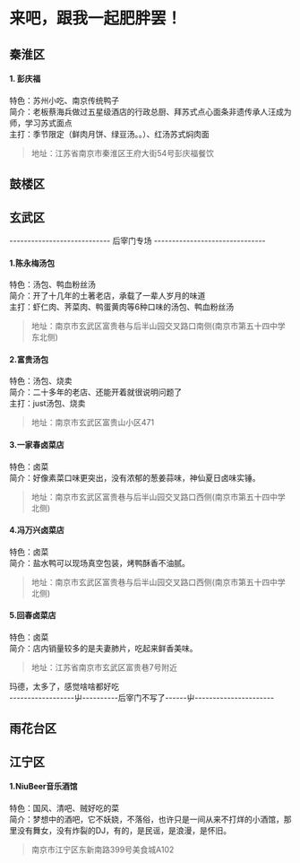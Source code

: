 # 来吧，跟我一起肥胖罢！

## 秦淮区
#### 1. 彭庆福     
特色：苏州小吃、南京传统鸭子     
简介：老板蔡海兵做过五星级酒店的行政总厨、拜苏式点心面条非遗传承人汪成为师，学习苏式面点    
主打：季节限定（鲜肉月饼、绿豆汤。。）、红汤苏式焖肉面     
> 地址：江苏省南京市秦淮区王府大街54号彭庆福餐饮     

## 鼓楼区

## 玄武区
---------------------------- 后宰门专场 -------------------------------
#### 1.陈永梅汤包
特色：汤包、鸭血粉丝汤    
简介：开了十几年的土著老店，承载了一辈人岁月的味道    
主打：虾仁肉、荠菜肉、鸭蛋黄肉等6种口味的汤包、鸭血粉丝汤
> 地址：南京市玄武区富贵巷与后半山园交叉路口南侧(南京市第五十四中学东北侧)

#### 2.富贵汤包
特色：汤包、烧卖     
简介：二十多年的老店、还能开着就很说明问题了     
主打：just汤包、烧卖
> 地址：南京市玄武区富贵山小区471    

#### 3.一家春卤菜店
特色：卤菜     
简介：好像素菜口味更突出，没有浓郁的葱姜蒜味，神仙夏日卤味实锤。    
> 地址：南京市玄武区富贵巷与后半山园交叉路口西侧(南京市第五十四中学北侧)

#### 4.冯万兴卤菜店
特色：卤菜     
简介：盐水鸭可以现场真空包装，烤鸭酥香不油腻。    
> 地址：南京市玄武区富贵巷与后半山园交叉路口西侧(南京市第五十四中学北侧)

#### 5.回春卤菜店
特色：卤菜     
简介：店内销量较多的是夫妻肺片，吃起来鲜香美味。
> 地址：江苏省南京市玄武区富贵巷7号附近

玛德，太多了，感觉啥啥都好吃    
------------------屮----------后宰门不写了------屮----------------------

## 雨花台区

## 江宁区
#### 1.NiuBeer音乐酒馆
特色：国风、清吧、贼好吃的菜    
简介：梦想中的酒吧，它不妖娆，不落俗，也许只是一间从来不打烊的小酒馆，那里没有舞女，没有炸裂的DJ，有的，是民谣，是浪漫，是怀旧。
> 南京市江宁区东新南路399号美食城A102

